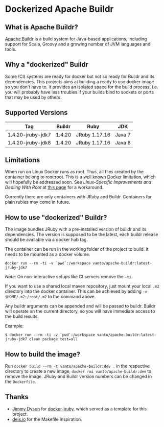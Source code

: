 # Dockerized Apache Buildr

## What is Apache Buildr?

[Apache Buildr](http://buildr.apache.org/) is a build system for Java-based applications, including support for Scala, Groovy and a growing number of JVM languages and tools.

## Why a "dockerized" Buildr

Some (CI) systems are ready for docker but not so ready for Buildr and its dependencies. This projects aims at building a ready to use docker image so you don't have to. It provides an isolated space for the build process, i.e. you will probably have less troubles if your builds bind to sockets or ports that may be used by others.

## Supported Versions

| Tag               | Buildr  | Ruby          | JDK    |
| ----------------- | ------- | ------------- | ------ |
| 1.4.20-jruby-jdk7 | 1.4.20  | JRuby 1.17.16 | Java 7 |
| 1.4.20-jruby-jdk8 | 1.4.20  | JRuby 1.17.16 | Java 8 |

## Limitations

When run on Linux Docker runs as root. Thus, all files created by the container belong to root:root. This is a [well known](https://github.com/docker/docker/issues/3124) [Docker limitation](https://groups.google.com/d/msg/docker-user/7yRwk9hsmoE/8qJXa5MEnMQJ), which will hopefully be addressed soon. See _Linux-Specific Improvements and Dealing With Root_ at [this page](http://marmelab.com/blog/2014/09/10/make-docker-command.html) for a workaround.

Currently there are only containers with JRuby and Buildr. Containers for plain rubies may come in future.

## How to use "dockerized" Buildr?

The image bundles JRuby with a pre-installed version of buildr and its dependencies. The version is supposed to be the latest, each buildr release should be available via a docker hub tag.

The container can be run in the working folder of the project to build. It needs to be mounted as a docker volume.

    docker run --rm -ti -v `pwd`:/workspace vanto/apache-buildr:latest-jruby-jdk7

*Note*: On non-interactive setups like CI servers remove the `-ti`.

If you want to use a shared local maven repository, just mount your local `.m2` directory into the docker container. This can be achieved by adding `-v $HOME/.m2:/root/.m2` to the command above.

Any buildr arguments can be appended and will be passed to buildr. Buildr will operate on the current directory, so you will have immediate access to the build results.

Example:

    $ docker run --rm -ti -v `pwd`:/workspace vanto/apache-buildr:latest-jruby-jdk7 clean package test=all

## How to build the image?

Run `docker build --rm -t vanto/apache-buildr:dev .` in the respective directory to create a new image, `docker rmi vanto/apache-buildr:dev` to remove the image. JRuby and Buildr version numbers can be changed in the `Dockerfile`.

## Thanks
 * [Jimmy Dyson](https://github.com/jimmidyson) for [docker-jruby](https://github.com/jimmidyson/docker-jruby), which served as a template for this project.
 * [deis.io](http://deis.io/) for the Makefile inspiration.
